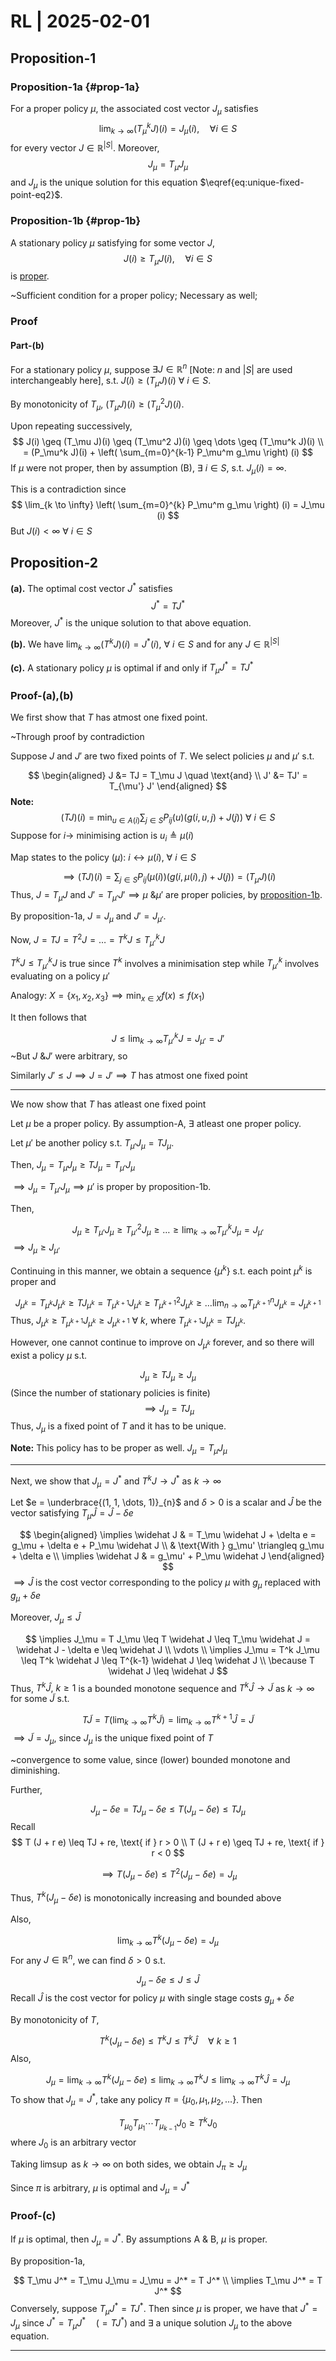 # RL | 2025-02-01

## Proposition-1

### Proposition-1a {#prop-1a}

For a proper policy $\mu$, the associated cost vector $J_\mu$ satisfies
$$
\lim_{k \to \infty} (T_\mu^k J)(i) = J_\mu (i), \quad \forall i \in S
$$
for every vector $J \in \mathbb{R}^{\vert S \vert}$. Moreover,
$$
J_\mu = T_\mu J_\mu
\label{eq:unique-fixed-point-eq2}
$$
and $J_\mu$ is the unique solution for this equation $\eqref{eq:unique-fixed-point-eq2}$.

### Proposition-1b {#prop-1b}

A stationary policy $\mu$ satisfying for some vector $J$,
$$
J(i) \geq T_\mu J(i), \quad \forall i \in S
$$
is <u>proper</u>.

~Sufficient condition for a proper policy; Necessary as well;

### Proof

#### Part-(b)

For a stationary policy $\mu$, suppose $\exists J \in \mathbb{R}^n$ [Note: $n$ and $\vert S \vert$ are used interchangeably here], s.t. $J(i) \geq (T_\mu J)(i) \ \forall \ i \in S$.

By monotonicity of $T_\mu$, $(T_\mu J)(i) \geq (T_\mu^2 J)(i)$.

Upon repeating successively,
$$
J(i) \geq (T_\mu J)(i) \geq (T_\mu^2 J)(i) \geq \dots \geq (T_\mu^k J)(i)
\\
= (P_\mu^k J)(i) + \left( \sum_{m=0}^{k-1} P_\mu^m g_\mu \right) (i)
$$
If $\mu$ were not proper, then by assumption (B), $\exists \ i \in S$, s.t. $J_\mu (i) = \infty$.

This is a contradiction since
$$
\lim_{k \to \infty} \left( \sum_{m=0}^{k} P_\mu^m g_\mu \right) (i) = J_\mu (i)
$$
But $J(i) < \infty \ \forall \ i \in S$

## Proposition-2

**(a).** The optimal cost vector $J^*$ satisfies
$$
J^* = T J^*
\tag{Bellman equation}
$$
Moreover, $J^*$ is the unique solution to that above equation.

**(b).** We have $\lim_{k \to \infty} (T^k J) (i) = J^* (i), \ \forall \ i \in S$ and for any $J \in \mathbb{R}^{\vert S \vert}$

**(c).** A stationary policy $\mu$ is optimal if and only if $T_\mu J^* = T J^*$

### Proof-(a),(b)

We first show that $T$ has atmost one fixed point.

~Through proof by contradiction

Suppose $J$ and $J'$ are two fixed points of $T$. We select policies $\mu$ and $\mu'$ s.t.

$$
\begin{aligned}
J &= TJ = T_\mu J \quad \text{and}
\\
J' &= TJ' = T_{\mu'} J'
\end{aligned}
$$
**Note:**
$$
(TJ) (i) = \min _{u \in A(i)} \sum_{j \in S} P_{ij}(u) \Big( g(i, u, j) + J(j) \Big) \ \forall \ i \in S
$$
Suppose for $i \longrightarrow$ minimising action is $u_i \triangleq \mu(i)$

Map states to the policy ($\mu$): $i \longleftrightarrow \mu(i), \ \forall \ i \in S$

$$
\implies
(TJ) (i) = \sum_{j \in S} P_{ij}(\mu(i)) \Big( g(i, \mu(i), j) + J(j) \Big) = (T_\mu J) (i)
$$
Thus, $J = T_\mu J$ and $J' = T_{\mu'} J' \implies \mu \text{ \& } \mu'$ are proper policies, by [proposition-1b](#prop-1b).

By proposition-1a, $J = J_\mu$ and $J' = J_{\mu'}$.

Now, $J = TJ = T^2 J = \dots = T^k J \leq T_{\mu'}^k J$

$T^k J \leq T_{\mu'}^k J$ is true since $T^k$ involves a minimisation step while $T_{\mu'}^k$ involves evaluating on a policy $\mu'$

Analogy: $X = \{  x_1, x_2, x_3 \} \implies \min_{x \in X} f(x) \leq f(x_1)$

It then follows that

$$
J \leq \lim_{k \to \infty} T_{\mu'}^k J = J_{\mu'} = J'
$$
~But $J \text{ \& } J'$ were arbitrary, so

Similarly $J' \leq J \implies J = J' \implies T$ has atmost one fixed point

---

We now show that $T$ has atleast one fixed point

Let $\mu$ be a proper policy. By assumption-A, $\exists$ atleast one proper policy.

Let $\mu'$ be another policy s.t. $T_{\mu'} J_{\mu} = T J_{\mu}$.

Then, $J_\mu = T_\mu J_\mu \geq T J_\mu = T_{\mu'} J_{\mu}$

$\implies J_\mu = T_{\mu'} J_{\mu} \implies \mu'$ is proper by proposition-1b.

Then,

$$
J_\mu \geq T_{\mu'} J_{\mu} \geq T_{\mu'}^2 J_{\mu} \geq \dots \geq \lim_{k \to \infty} T_{\mu'}^k J_{\mu} = J_{\mu'}
$$
$\implies J_\mu \geq J_{\mu'}$

Continuing in this manner, we obtain a sequence $\{ \mu^k \}$ s.t. each point $\mu^k$ is proper and

$$
J_{\mu^k} = T_{\mu^k} J_{\mu^k} \geq T J_{\mu^k} =  T_{\mu^{k+1}} J_{\mu^k} \geq T_{\mu^{k+1}}^2 J_{\mu^k} \geq \dots \lim_{n \to \infty} T_{\mu^{k+1}}^n J_{\mu^k} = J_{\mu^{k+1}}
$$
Thus, $J_{\mu^k} \geq T_{\mu^{k+1}} J_{\mu^k} \geq J_{\mu^{k+1}} \ \forall \ k$, where $T_{\mu^{k+1}} J_{\mu^k} = T J_{\mu^k}$.

However, one cannot continue to improve on $J_{\mu^k}$ forever, and so there will exist a policy $\mu$ s.t.

$$
J_\mu \geq T J_\mu \geq J_\mu
$$
(Since the number of stationary policies is finite)
$$
\implies J_\mu = T J_\mu
$$
Thus, $J_\mu$ is a fixed point of $T$ and it has to be unique.

**Note:** This policy has to be proper as well. $J_\mu = T_\mu J_\mu$

---

Next, we show that $J_\mu = J^*$ and $T^k J \longrightarrow J^*$ as $k \to \infty$

Let $e = \underbrace{(1, 1, \dots, 1)}_{n}$ and $\delta > 0$ is a scalar and $\hat J$ be the vector satisfying $T_\mu \widehat J = \widehat J - \delta e$

$$
\begin{aligned}
\implies
\widehat J
& =
T_\mu \widehat J + \delta e
= g_\mu + \delta e + P_\mu \widehat J
\\ &
\text{With }
g_\mu' \triangleq g_\mu + \delta e
\\
\implies
\widehat J
& =
g_\mu' + P_\mu \widehat J
\end{aligned}
$$
$\implies \widehat J$ is the cost vector corresponding to the policy $\mu$ with $g_\mu$ replaced with $g_{\mu} + \delta e$

Moreover, $J_\mu \leq \widehat J$

$$
\implies
J_\mu = T J_\mu \leq T \widehat J \leq T_\mu \widehat J = \widehat J - \delta e \leq \widehat J
\\
\vdots
\\
\implies
J_\mu = T^k J_\mu \leq T^k \widehat J \leq T^{k-1} \widehat J \leq \widehat J
\\
\because T \widehat J \leq \widehat J
$$
Thus, $T^k \widehat J, \ k \geq 1$ is a bounded monotone sequence and $T^k \widehat J \to \widetilde J$ as $k \to \infty$ for some $\widetilde J$ s.t.

$$
T \widetilde J = T \left( \lim_{k \to \infty} T^k \widetilde J \right) = \lim_{k \to \infty} T^{k+1} \widehat J = \widetilde J
$$
$\implies \widetilde J = J_\mu$, since $J_\mu$ is the unique fixed point of $T$

~convergence to some value, since (lower) bounded monotone and diminishing.

Further,

$$
J_\mu - \delta e = T J_\mu - \delta e \leq T (J_\mu - \delta e) \leq T J_\mu
$$
Recall
$$
T (J + r e) \leq TJ + re, \text{ if } r > 0
\\
T (J + r e) \geq TJ + re, \text{ if } r < 0
$$

$$
\implies
T (J_\mu - \delta e) \leq T^2 (J_\mu - \delta e) = J_\mu
$$

Thus, $T^k (J_\mu - \delta e)$ is monotonically increasing and bounded above

Also,

$$
\lim_{k \to \infty} T^k (J_\mu - \delta e) = J_\mu
$$
For any $J \in \mathbb{R}^n$, we can find $\delta > 0$ s.t.

$$
J_\mu - \delta e \leq J \leq \widehat J
$$
Recall $\widehat J$ is the cost vector for policy $\mu$ with single stage costs $g_\mu + \delta e$

By monotonicity of $T$,

$$
T^k (J_\mu - \delta e) \leq T^k J \leq T^k \widehat J \quad \forall \ k \geq 1
$$
Also,

$$
J_\mu = \lim_{k \to \infty} T^k (J_\mu - \delta e) \leq \lim_{k \to \infty} T^k J \leq \lim_{k \to \infty} T^k \widehat J = J_\mu
$$
To show that $J_\mu = J^*$, take any policy $\pi = \{ \mu_0, \mu_1, \mu_2, \dots \}$. Then

$$
T_{\mu_0} T_{\mu_1} \cdots T_{\mu_{k-1}} J_0 \geq T^k J_0
$$
where $J_0$ is an arbitrary vector

Taking $\limsup$ as $k \to \infty$ on both sides, we obtain $J_\pi \geq J_\mu$

Since $\pi$ is arbitrary, $\mu$ is optimal and $J_\mu = J^*$

### Proof-(c)

If $\mu$ is optimal, then $J_\mu = J^*$. By assumptions A & B, $\mu$ is proper.

By proposition-1a,

$$
T_\mu J^* = T_\mu J_\mu = J_\mu = J^* = T J^*
\\
\implies
T_\mu J^* = T J^*
$$
Conversely, suppose $T_\mu J^* = T J^*$. Then since $\mu$ is proper, we have that $J^* = J_\mu$ since $J^* = T_\mu J^* \quad \big( = T J^* \big)$ and $\exists$ a unique solution $J_\mu$ to the above equation.

---

